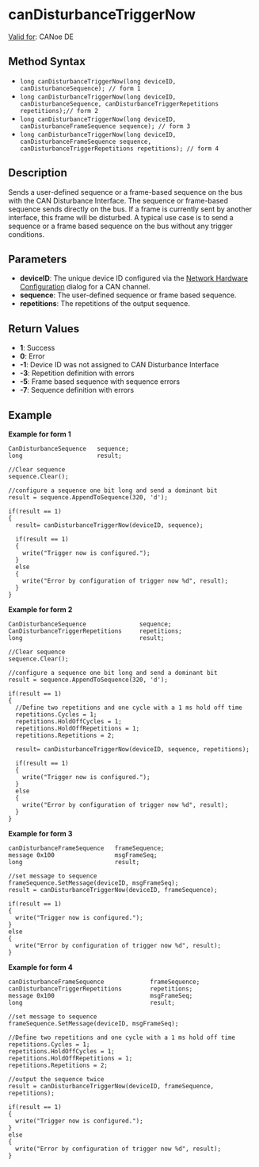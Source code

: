 # canDisturbanceTriggerNow

[Valid for](../../../Shared/FeatureAvailability.md):  CANoe DE

## Method Syntax

- `long canDisturbanceTriggerNow(long deviceID, canDisturbanceSequence); // form 1`
- `long canDisturbanceTriggerNow(long deviceID, canDisturbanceSequence, canDisturbanceTriggerRepetitions repetitions);// form 2`
- `long canDisturbanceTriggerNow(long deviceID, canDisturbanceFrameSequence sequence); // form 3`
- `long canDisturbanceTriggerNow(long deviceID, canDisturbanceFrameSequence sequence, canDisturbanceTriggerRepetitions repetitions); // form 4`

## Description

Sends a user-defined sequence or a frame-based sequence on the bus with the CAN Disturbance Interface. The sequence or frame-based sequence sends directly on the bus. If a frame is currently sent by another interface, this frame will be disturbed. A typical use case is to send a sequence or a frame based sequence on the bus without any trigger conditions.

## Parameters

- **deviceID**: The unique device ID configured via the [Network Hardware Configuration](../../../CANoeCANalyzer/Ribbon/Hardware/NetworkHardware/NetworkHardwareCAN.md) dialog for a CAN channel.
- **sequence**: The user-defined sequence or frame based sequence.
- **repetitions**: The repetitions of the output sequence.

## Return Values

- **1**: Success
- **0**: Error
- **-1**: Device ID was not assigned to CAN Disturbance Interface
- **-3**: Repetition definition with errors
- **-5**: Frame based sequence with sequence errors
- **-7**: Sequence definition with errors

## Example

**Example for form 1**

```plaintext
CanDisturbanceSequence   sequence;
long                     result;

//Clear sequence
sequence.Clear();

//configure a sequence one bit long and send a dominant bit
result = sequence.AppendToSequence(320, 'd');

if(result == 1)
{
  result= canDisturbanceTriggerNow(deviceID, sequence);

  if(result == 1)
  {
    write("Trigger now is configured.");
  }
  else
  {
    write("Error by configuration of trigger now %d", result);
  }
}
```

**Example for form 2**

```plaintext
CanDisturbanceSequence               sequence;
CanDisturbanceTriggerRepetitions     repetitions;
long                                 result;

//Clear sequence
sequence.Clear();

//configure a sequence one bit long and send a dominant bit
result = sequence.AppendToSequence(320, 'd');

if(result == 1)
{
  //Define two repetitions and one cycle with a 1 ms hold off time
  repetitions.Cycles = 1;
  repetitions.HoldOffCycles = 1;
  repetitions.HoldOffRepetitions = 1;
  repetitions.Repetitions = 2;

  result= canDisturbanceTriggerNow(deviceID, sequence, repetitions);

  if(result == 1)
  {
    write("Trigger now is configured.");
  }
  else
  {
    write("Error by configuration of trigger now %d", result);
  }
}
```

**Example for form 3**

```plaintext
canDisturbanceFrameSequence   frameSequence;
message 0x100                 msgFrameSeq;
long                          result;

//set message to sequence
frameSequence.SetMessage(deviceID, msgFrameSeq);
result = canDisturbanceTriggerNow(deviceID, frameSequence);

if(result == 1)
{
  write("Trigger now is configured.");
}
else
{
  write("Error by configuration of trigger now %d", result);
}
```

**Example for form 4**

```plaintext
canDisturbanceFrameSequence             frameSequence;
canDisturbanceTriggerRepetitions        repetitions;
message 0x100                           msgFrameSeq;
long                                    result;

//set message to sequence
frameSequence.SetMessage(deviceID, msgFrameSeq);

//Define two repetitions and one cycle with a 1 ms hold off time
repetitions.Cycles = 1;
repetitions.HoldOffCycles = 1;
repetitions.HoldOffRepetitions = 1;
repetitions.Repetitions = 2;

//output the sequence twice
result = canDisturbanceTriggerNow(deviceID, frameSequence, repetitions);

if(result == 1)
{
  write("Trigger now is configured.");
}
else
{
  write("Error by configuration of trigger now %d", result);
}
```

